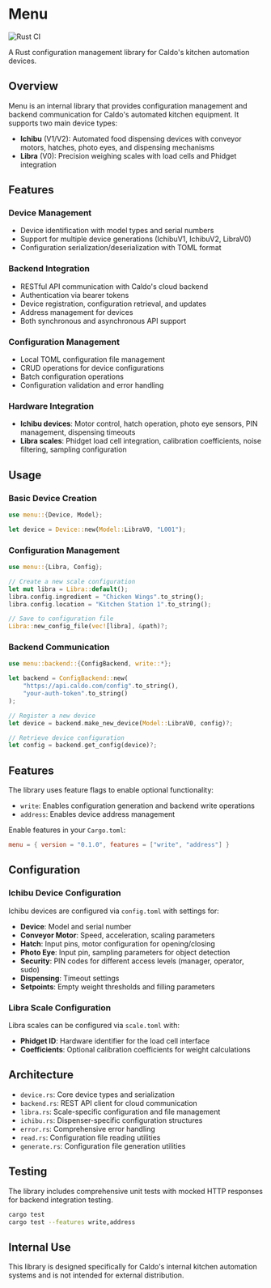 # Menu

![Rust CI](https://github.com/rileyhernandez/menu/workflows/Rust%20CI/badge.svg)

A Rust configuration management library for Caldo's kitchen automation devices.

## Overview

Menu is an internal library that provides configuration management and backend communication for Caldo's automated kitchen equipment. It supports two main device types:

- **Ichibu** (V1/V2): Automated food dispensing devices with conveyor motors, hatches, photo eyes, and dispensing mechanisms
- **Libra** (V0): Precision weighing scales with load cells and Phidget integration

## Features

### Device Management
- Device identification with model types and serial numbers
- Support for multiple device generations (IchibuV1, IchibuV2, LibraV0)
- Configuration serialization/deserialization with TOML format

### Backend Integration
- RESTful API communication with Caldo's cloud backend
- Authentication via bearer tokens
- Device registration, configuration retrieval, and updates
- Address management for devices
- Both synchronous and asynchronous API support

### Configuration Management
- Local TOML configuration file management
- CRUD operations for device configurations
- Batch configuration operations
- Configuration validation and error handling

### Hardware Integration
- **Ichibu devices**: Motor control, hatch operation, photo eye sensors, PIN management, dispensing timeouts
- **Libra scales**: Phidget load cell integration, calibration coefficients, noise filtering, sampling configuration

## Usage

### Basic Device Creation

```rust
use menu::{Device, Model};

let device = Device::new(Model::LibraV0, "L001");
```

### Configuration Management

```rust
use menu::{Libra, Config};

// Create a new scale configuration
let mut libra = Libra::default();
libra.config.ingredient = "Chicken Wings".to_string();
libra.config.location = "Kitchen Station 1".to_string();

// Save to configuration file
Libra::new_config_file(vec![libra], &path)?;
```

### Backend Communication

```rust
use menu::backend::{ConfigBackend, write::*};

let backend = ConfigBackend::new(
    "https://api.caldo.com/config".to_string(),
    "your-auth-token".to_string()
);

// Register a new device
let device = backend.make_new_device(Model::LibraV0, config)?;

// Retrieve device configuration
let config = backend.get_config(device)?;
```

## Features

The library uses feature flags to enable optional functionality:

- `write`: Enables configuration generation and backend write operations
- `address`: Enables device address management

Enable features in your `Cargo.toml`:

```toml
menu = { version = "0.1.0", features = ["write", "address"] }
```

## Configuration

### Ichibu Device Configuration

Ichibu devices are configured via `config.toml` with settings for:

- **Device**: Model and serial number
- **Conveyor Motor**: Speed, acceleration, scaling parameters
- **Hatch**: Input pins, motor configuration for opening/closing
- **Photo Eye**: Input pin, sampling parameters for object detection
- **Security**: PIN codes for different access levels (manager, operator, sudo)
- **Dispensing**: Timeout settings
- **Setpoints**: Empty weight thresholds and filling parameters

### Libra Scale Configuration

Libra scales can be configured via `scale.toml` with:

- **Phidget ID**: Hardware identifier for the load cell interface
- **Coefficients**: Optional calibration coefficients for weight calculations

## Architecture

- `device.rs`: Core device types and serialization
- `backend.rs`: REST API client for cloud communication
- `libra.rs`: Scale-specific configuration and file management
- `ichibu.rs`: Dispenser-specific configuration structures
- `error.rs`: Comprehensive error handling
- `read.rs`: Configuration file reading utilities
- `generate.rs`: Configuration file generation utilities

## Testing

The library includes comprehensive unit tests with mocked HTTP responses for backend integration testing.

```bash
cargo test
cargo test --features write,address
```

## Internal Use

This library is designed specifically for Caldo's internal kitchen automation systems and is not intended for external distribution.